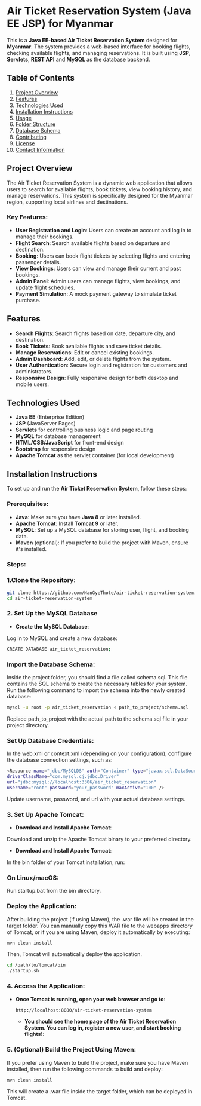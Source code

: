 # Air Ticket Reservation System (Java EE JSP) for Myanmar

This is a **Java EE-based Air Ticket Reservation System** designed for **Myanmar**. The system provides a web-based interface for booking flights, checking available flights, and managing reservations. It is built using **JSP**, **Servlets**, **REST API** and **MySQL** as the database backend.

## Table of Contents
1. [Project Overview](#project-overview)
2. [Features](#features)
3. [Technologies Used](#technologies-used)
4. [Installation Instructions](#installation-instructions)
5. [Usage](#usage)
6. [Folder Structure](#folder-structure)
7. [Database Schema](#database-schema)
8. [Contributing](#contributing)
9. [License](#license)
10. [Contact Information](#contact-information)

## Project Overview

The Air Ticket Reservation System is a dynamic web application that allows users to search for available flights, book tickets, view booking history, and manage reservations. This system is specifically designed for the Myanmar region, supporting local airlines and destinations.

### Key Features:
- **User Registration and Login**: Users can create an account and log in to manage their bookings.
- **Flight Search**: Search available flights based on departure and destination.
- **Booking**: Users can book flight tickets by selecting flights and entering passenger details.
- **View Bookings**: Users can view and manage their current and past bookings.
- **Admin Panel**: Admin users can manage flights, view bookings, and update flight schedules.
- **Payment Simulation**: A mock payment gateway to simulate ticket purchase.

## Features

- **Search Flights**: Search flights based on date, departure city, and destination.
- **Book Tickets**: Book available flights and save ticket details.
- **Manage Reservations**: Edit or cancel existing bookings.
- **Admin Dashboard**: Add, edit, or delete flights from the system.
- **User Authentication**: Secure login and registration for customers and administrators.
- **Responsive Design**: Fully responsive design for both desktop and mobile users.

## Technologies Used

- **Java EE** (Enterprise Edition)
- **JSP** (JavaServer Pages)
- **Servlets** for controlling business logic and page routing
- **MySQL** for database management
- **HTML/CSS/JavaScript** for front-end design
- **Bootstrap** for responsive design
- **Apache Tomcat** as the servlet container (for local development)

## Installation Instructions

To set up and run the **Air Ticket Reservation System**, follow these steps:

### Prerequisites:
- **Java**: Make sure you have **Java 8** or later installed.
- **Apache Tomcat**: Install **Tomcat 9** or later.
- **MySQL**: Set up a MySQL database for storing user, flight, and booking data.
- **Maven** (optional): If you prefer to build the project with Maven, ensure it's installed.

### Steps:
### 1.**Clone the Repository**:
   ```bash
   git clone https://github.com/NanGyeThote/air-ticket-reservation-system.git
   cd air-ticket-reservation-system
```
### 2. **Set Up the MySQL Database**
- **Create the MySQL Database**:

Log in to MySQL and create a new database:
   ```bash
   CREATE DATABASE air_ticket_reservation;
   ```

### **Import the Database Schema**:

Inside the project folder, you should find a file called schema.sql. This file contains the SQL schema to create the necessary tables for your system. Run the following command to import the schema into the newly created database:

   ```bash
   mysql -u root -p air_ticket_reservation < path_to_project/schema.sql
   ```
Replace path_to_project with the actual path to the schema.sql file in your project directory.

### **Set Up Database Credentials**:

In the web.xml or context.xml (depending on your configuration), configure the database connection settings, such as:
   ```bash
   <Resource name="jdbc/MySQLDS" auth="Container" type="javax.sql.DataSource"
  driverClassName="com.mysql.cj.jdbc.Driver"
  url="jdbc:mysql://localhost:3306/air_ticket_reservation"
  username="root" password="your_password" maxActive="100" />
```
Update username, password, and url with your actual database settings.

### 3. **Set Up Apache Tomcat**:
- **Download and Install Apache Tomcat**:

Download and unzip the Apache Tomcat binary to your preferred directory.
- **Download and Install Apache Tomcat**:

In the bin folder of your Tomcat installation, run:

### **On Linux/macOS**:
Run startup.bat from the bin directory.

### **Deploy the Application**:

After building the project (if using Maven), the .war file will be created in the target folder. You can manually copy this WAR file to the webapps directory of Tomcat, or if you are using Maven, deploy it automatically by executing:

   ```bash
   mvn clean install
```

Then, Tomcat will automatically deploy the application.


```bash
cd /path/to/tomcat/bin
./startup.sh
```

### **4. Access the Application**:
- **Once Tomcat is running, open your web browser and go to**:

   ```bash
   http://localhost:8080/air-ticket-reservation-system
   ```
  - **You should see the home page of the Air Ticket Reservation System. You can log in, register a new user, and start booking flights!**:

### **5. (Optional) Build the Project Using Maven**:

If you prefer using Maven to build the project, make sure you have Maven installed, then run the following commands to build and deploy:

   ```bash
   mvn clean install
```
This will create a .war file inside the target folder, which can be deployed in Tomcat.

  


